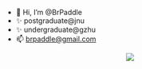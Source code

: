 - 👋 Hi, I’m @BrPaddle
- ✨ postgraduate@jnu
- ✨ undergraduate@gzhu
- 📫 brpaddle@gmail.com

<p align="center">
  <a href="https://github.com/BrPaddle" target="_blank"><img src="https://img.shields.io/badge/status-Rising-brightgreen"></a>
</p>
<!---
BrPaddle/BrPaddle is a ✨ special ✨ repository because its `README.md` (this file) appears on your GitHub profile.
You can click the Preview link to take a look at your changes.
--->
